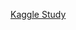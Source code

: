 [Kaggle Study](https://smarcle.notion.site/Kaggle-STUDY-22cdaed55dc3809b9c79fac8a5ee42ba?source=copy_link)
